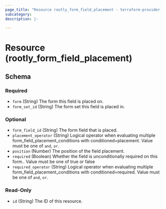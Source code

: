 ```yaml
---
page_title: "Resource rootly_form_field_placement - terraform-provider-rootly"
subcategory:
description: |-
    
---
```


# Resource (rootly_form_field_placement)





<!-- schema generated by tfplugindocs -->
## Schema

### Required

- `form` (String) The form this field is placed on.
- `form_set_id` (String) The form set this field is placed in.

### Optional

- `form_field_id` (String) The form field that is placed.
- `placement_operator` (String) Logical operator when evaluating multiple form_field_placement_conditions with conditioned=placement. Value must be one of `and`, `or`.
- `position` (Number) The position of the field placement.
- `required` (Boolean) Whether the field is unconditionally required on this form.. Value must be one of true or false
- `required_operator` (String) Logical operator when evaluating multiple form_field_placement_conditions with conditioned=required. Value must be one of `and`, `or`.

### Read-Only

- `id` (String) The ID of this resource.
